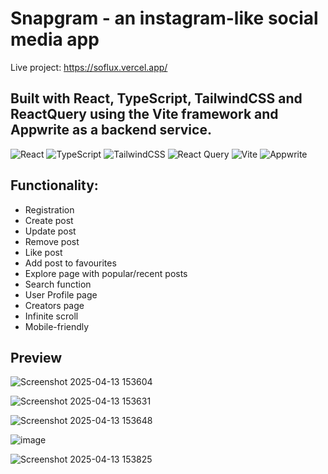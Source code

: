 # Snapgram - an instagram-like social media app
Live project: https://soflux.vercel.app/
## Built with React, TypeScript, TailwindCSS and ReactQuery using the Vite framework and Appwrite as a backend service. 
![React](https://img.shields.io/badge/react-%2320232a.svg?style=for-the-badge&logo=react&logoColor=%2361DAFB) ![TypeScript](https://img.shields.io/badge/typescript-%23007ACC.svg?style=for-the-badge&logo=typescript&logoColor=white) ![TailwindCSS](https://img.shields.io/badge/tailwindcss-%2338B2AC.svg?style=for-the-badge&logo=tailwind-css&logoColor=white) ![React Query](https://img.shields.io/badge/-React%20Query-FF4154?style=for-the-badge&logo=react%20query&logoColor=white) ![Vite](https://img.shields.io/badge/vite-%23646CFF.svg?style=for-the-badge&logo=vite&logoColor=white) ![Appwrite](https://img.shields.io/badge/Appwrite-%23FD366E.svg?style=for-the-badge&logo=appwrite&logoColor=white)


## Functionality: 
- Registration
- Create post
- Update post
- Remove post
- Like post
- Add post to favourites
- Explore page with popular/recent posts
- Search function
- User Profile page
- Creators page
- Infinite scroll
- Mobile-friendly

## Preview

![Screenshot 2025-04-13 153604](https://github.com/user-attachments/assets/146c3ffe-a4a6-4fc1-9214-a6d5afc68240)

![Screenshot 2025-04-13 153631](https://github.com/user-attachments/assets/362f73ff-da0f-4381-b498-b4659307bc1c)

![Screenshot 2025-04-13 153648](https://github.com/user-attachments/assets/efaf2774-6d78-4b3f-ad48-7a642d833739)

![image](https://github.com/user-attachments/assets/c811a32e-567a-4e7d-af0e-5478372504c0)

![Screenshot 2025-04-13 153825](https://github.com/user-attachments/assets/5a330fe6-b001-48b8-a700-515288017379)

